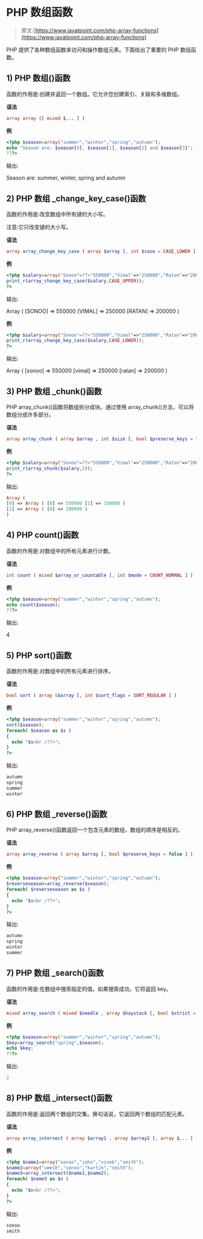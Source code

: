 # PHP 数组函数

> 原文:[https://www.javatpoint.com/php-array-functions](https://www.javatpoint.com/php-array-functions)

PHP 提供了各种数组函数来访问和操作数组元素。下面给出了重要的 PHP 数组函数。

## 1) PHP 数组()函数

函数的作用是:创建并返回一个数组。它允许您创建索引、关联和多维数组。

**语法**

```php
array array ([ mixed $... ] )

```

**例**

```php
<?php $season=array("summer","winter","spring","autumn");  
echo "Season are: $season[0], $season[1], $season[2] and $season[3]";  
???>  

```

输出:

Season are: summer, winter, spring and autumn

## 2) PHP 数组 _change_key_case()函数

函数的作用是:改变数组中所有键的大小写。

注意:它只改变键的大小写。

**语法**

```php
array array_change_key_case ( array $array [, int $case = CASE_LOWER ] )

```

**例**

```php
<?php $salary=array("Sonoo"=??>"550000","Vimal"=>"250000","Ratan"=>"200000");  
print_r(array_change_key_case($salary,CASE_UPPER)); 
?>  

```

输出:

Array ( [SONOO] => 550000 [VIMAL] => 250000 [RATAN] => 200000 )

**例**

```php
<?php $salary=array("Sonoo"=??>"550000","Vimal"=>"250000","Ratan"=>"200000");  
print_r(array_change_key_case($salary,CASE_LOWER)); 
?>  

```

输出:

Array ( [sonoo] => 550000 [vimal] => 250000 [ratan] => 200000 )

## 3) PHP 数组 _chunk()函数

PHP array_chunk()函数将数组拆分成块。通过使用 array_chunk()方法，可以将数组分成许多部分。

**语法**

```php
array array_chunk ( array $array , int $size [, bool $preserve_keys = false ] )

```

**例**

```php
<?php $salary=array("Sonoo"=??>"550000","Vimal"=>"250000","Ratan"=>"200000");  
print_r(array_chunk($salary,2)); 
?>  

```

输出:

```php
Array ( 
[0] => Array ( [0] => 550000 [1] => 250000 ) 
[1] => Array ( [0] => 200000 )
)

```

## 4) PHP count()函数

函数的作用是:对数组中的所有元素进行计数。

**语法**

```php
int count ( mixed $array_or_countable [, int $mode = COUNT_NORMAL ] )

```

**例**

```php
<?php $season=array("summer","winter","spring","autumn");  
echo count($season);  
???>  

```

输出:

4

## 5) PHP sort()函数

函数的作用是:对数组中的所有元素进行排序。

**语法**

```php
bool sort ( array &$array [, int $sort_flags = SORT_REGULAR ] )

```

**例**

```php
<?php $season=array("summer","winter","spring","autumn");  
sort($season);
foreach( $season as $s )  
{  
  echo "$s<br /??>";  
}  
?>  

```

输出:

```php
autumn
spring
summer
winter

```

## 6) PHP 数组 _reverse()函数

PHP array_reverse()函数返回一个包含元素的数组，数组的顺序是相反的。

**语法**

```php
array array_reverse ( array $array [, bool $preserve_keys = false ] )

```

**例**

```php
<?php $season=array("summer","winter","spring","autumn");  
$reverseseason=array_reverse($season);
foreach( $reverseseason as $s )  
{  
  echo "$s<br /??>";  
}  
?>  

```

输出:

```php
autumn
spring
winter
summer

```

## 7) PHP 数组 _search()函数

函数的作用是:在数组中搜索指定的值。如果搜索成功，它将返回 key。

**语法**

```php
mixed array_search ( mixed $needle , array $haystack [, bool $strict = false ] )

```

**例**

```php
<?php $season=array("summer","winter","spring","autumn");  
$key=array_search("spring",$season);
echo $key;  
???>  

```

输出:

```php
2

```

## 8) PHP 数组 _intersect()函数

函数的作用是:返回两个数组的交集。换句话说，它返回两个数组的匹配元素。

**语法**

```php
array array_intersect ( array $array1 , array $array2 [, array $... ] )

```

**例**

```php
<?php $name1=array("sonoo","john","vivek","smith");  
$name2=array("umesh","sonoo","kartik","smith");  
$name3=array_intersect($name1,$name2);
foreach( $name3 as $n )  
{  
  echo "$n<br /??>";  
}  
?>  

```

输出:

```php
sonoo
smith

```